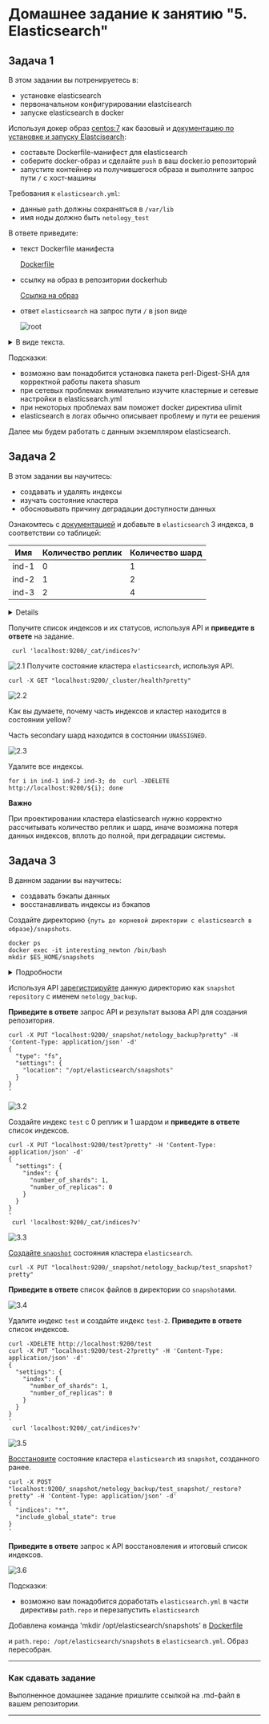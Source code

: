 # Домашнее задание к занятию "5. Elasticsearch"

## Задача 1

В этом задании вы потренируетесь в:
- установке elasticsearch
- первоначальном конфигурировании elastcisearch
- запуске elasticsearch в docker

Используя докер образ [centos:7](https://hub.docker.com/_/centos) как базовый и 
[документацию по установке и запуску Elastcisearch](https://www.elastic.co/guide/en/elasticsearch/reference/current/targz.html):

- составьте Dockerfile-манифест для elasticsearch
- соберите docker-образ и сделайте `push` в ваш docker.io репозиторий
- запустите контейнер из получившегося образа и выполните запрос пути `/` c хост-машины

Требования к `elasticsearch.yml`:
- данные `path` должны сохраняться в `/var/lib`
- имя ноды должно быть `netology_test`

В ответе приведите:
- текст Dockerfile манифеста

  [Dockerfile](6.5/Dockerfile)
- ссылку на образ в репозитории dockerhub

  [Ссылка на образ](https://hub.docker.com/repository/docker/maslovkv/els/general)

- ответ `elasticsearch` на запрос пути `/` в json виде
     
  ![root](6.5/1.png)

<details>
<summary>В виде текста.</summary>

```commandline
{
  "name" : "netology_test",
  "cluster_name" : "els-single",
  "cluster_uuid" : "huiBkYkJQbyZijgOk08dYg",
  "version" : {
    "number" : "8.6.2",
    "build_flavor" : "default",
    "build_type" : "tar",
    "build_hash" : "2d58d0f136141f03239816a4e360a8d17b6d8f29",
    "build_date" : "2023-02-13T09:35:20.314882762Z",
    "build_snapshot" : false,
    "lucene_version" : "9.4.2",
    "minimum_wire_compatibility_version" : "7.17.0",
    "minimum_index_compatibility_version" : "7.0.0"
  },
  "tagline" : "You Know, for Search"
}
```

</details>

Подсказки:
- возможно вам понадобится установка пакета perl-Digest-SHA для корректной работы пакета shasum
- при сетевых проблемах внимательно изучите кластерные и сетевые настройки в elasticsearch.yml
- при некоторых проблемах вам поможет docker директива ulimit
- elasticsearch в логах обычно описывает проблему и пути ее решения

Далее мы будем работать с данным экземпляром elasticsearch.

## Задача 2

В этом задании вы научитесь:
- создавать и удалять индексы
- изучать состояние кластера
- обосновывать причину деградации доступности данных

Ознакомтесь с [документацией](https://www.elastic.co/guide/en/elasticsearch/reference/current/indices-create-index.html) 
и добавьте в `elasticsearch` 3 индекса, в соответствии со таблицей:

| Имя | Количество реплик | Количество шард |
|-----|-------------------|-----------------|
| ind-1| 0 | 1 |
| ind-2 | 1 | 2 |
| ind-3 | 2 | 4 |

<details>

```commandline
curl -X PUT "localhost:9200/ind-1?pretty" -H 'Content-Type: application/json' -d'
{
  "settings": {
    "index": {
      "number_of_shards": 1,  
      "number_of_replicas": 0 
    }
  }
}
'
curl -X PUT "localhost:9200/ind-2?pretty" -H 'Content-Type: application/json' -d'
{
  "settings": {
    "index": {
      "number_of_shards": 2,  
      "number_of_replicas": 1 
    }
  }
}
'
curl -X PUT "localhost:9200/ind-3?pretty" -H 'Content-Type: application/json' -d'
{
  "settings": {
    "index": {
      "number_of_shards": 4,  
      "number_of_replicas": 2 
    }
  }
}
'
```

</details>

Получите список индексов и их статусов, используя API и **приведите в ответе** на задание.

```commandline
 curl 'localhost:9200/_cat/indices?v'
```
![2.1](6.5/2.1.png)
Получите состояние кластера `elasticsearch`, используя API.

```commandline
curl -X GET "localhost:9200/_cluster/health?pretty"
```

![2.2](6.5/2.2.png)

Как вы думаете, почему часть индексов и кластер находится в состоянии yellow?

Часть secondary шард находится в состоянии `UNASSIGNED`. 

![2.3](6.5/2.3.png)


Удалите все индексы.
```
for i in ind-1 ind-2 ind-3; do  curl -XDELETE http://localhost:9200/${i}; done
```


**Важно**

При проектировании кластера elasticsearch нужно корректно рассчитывать количество реплик и шард,
иначе возможна потеря данных индексов, вплоть до полной, при деградации системы.

## Задача 3

В данном задании вы научитесь:
- создавать бэкапы данных
- восстанавливать индексы из бэкапов

Создайте директорию `{путь до корневой директории с elasticsearch в образе}/snapshots`.

```commandline
docker ps
docker exec -it interesting_newton /bin/bash
mkdir $ES_HOME/snapshots
```

<details>
<summary>Подробности</summary>

![3.1](6.5/3.1.png)

</details>

Используя API [зарегистрируйте](https://www.elastic.co/guide/en/elasticsearch/reference/current/snapshots-register-repository.html#snapshots-register-repository) 
данную директорию как `snapshot repository` c именем `netology_backup`.


**Приведите в ответе** запрос API и результат вызова API для создания репозитория.


```commandline
curl -X PUT "localhost:9200/_snapshot/netology_backup?pretty" -H 'Content-Type: application/json' -d'
{
  "type": "fs",
  "settings": {
    "location": "/opt/elasticsearch/snapshots"
  }
}
'

```

![3.2](6.5/3.2.png)

Создайте индекс `test` с 0 реплик и 1 шардом и **приведите в ответе** список индексов.

```commandline
curl -X PUT "localhost:9200/test?pretty" -H 'Content-Type: application/json' -d'
{
  "settings": {
    "index": {
      "number_of_shards": 1,  
      "number_of_replicas": 0 
    }
  }
}
'
 curl 'localhost:9200/_cat/indices?v'
```

![3.3](6.5/3.3.png)

[Создайте `snapshot`](https://www.elastic.co/guide/en/elasticsearch/reference/current/snapshots-take-snapshot.html) 
состояния кластера `elasticsearch`.

```commandline
curl -X PUT "localhost:9200/_snapshot/netology_backup/test_snapshot?pretty"
```

**Приведите в ответе** список файлов в директории со `snapshot`ами.

![3.4](6.5/3.4.png)

Удалите индекс `test` и создайте индекс `test-2`. **Приведите в ответе** список индексов.

```commandline
curl -XDELETE http://localhost:9200/test
curl -X PUT "localhost:9200/test-2?pretty" -H 'Content-Type: application/json' -d'
{
  "settings": {
    "index": {
      "number_of_shards": 1,  
      "number_of_replicas": 0 
    }
  }
}
'
 curl 'localhost:9200/_cat/indices?v'
```

![3.5](6.5/3.5.png)

[Восстановите](https://www.elastic.co/guide/en/elasticsearch/reference/current/snapshots-restore-snapshot.html) состояние
кластера `elasticsearch` из `snapshot`, созданного ранее. 

```commandline
curl -X POST "localhost:9200/_snapshot/netology_backup/test_snapshot/_restore?pretty" -H 'Content-Type: application/json' -d'
{
  "indices": "*",
  "include_global_state": true
}
'
```

**Приведите в ответе** запрос к API восстановления и итоговый список индексов.

![3.6](6.5/3.6.png)


Подсказки:
- возможно вам понадобится доработать `elasticsearch.yml` в части директивы `path.repo` и перезапустить `elasticsearch`

 
Добавлена команда 'mkdir /opt/elasticsearch/snapshots' в [Dockerfile](6.5/Dockerfile)
  
и `path.repo: /opt/elasticsearch/snapshots` в `elasticsearch.yml`. Образ пересобран.

---

### Как cдавать задание

Выполненное домашнее задание пришлите ссылкой на .md-файл в вашем репозитории.

---
